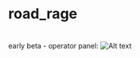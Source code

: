 # road_rage

#
early beta - operator panel: 
![Alt text](https://images86.fotosik.pl/266/646603a4eece6f5c.png "beta - operator panel")